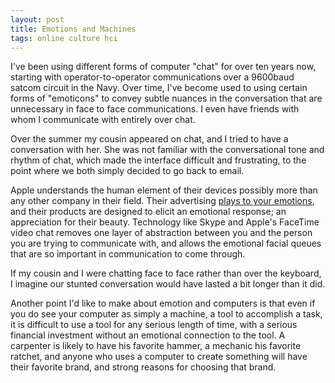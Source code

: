 ```yaml
---
layout: post
title: Emotions and Machines
tags: online culture hci
---
```


I've been using different forms of computer "chat" for over ten years now, starting with operator-to-operator communications over a 9600baud satcom circuit in the Navy.  Over time, I've become used to using certain forms of "emoticons" to convey subtle nuances in the conversation that are unnecessary in face to face communications. I even have friends with whom I communicate with entirely over chat.  

Over the summer my cousin appeared on chat, and I tried to have a conversation with her.  She was not familiar with the conversational tone and rhythm of chat, which made the interface difficult and frustrating, to the point where we both simply decided to go back to email.  

Apple understands the human element of their devices possibly more than any other company in their field.  Their advertising [plays to your emotions][1], and their products are designed to elicit an emotional response; an appreciation for their beauty.  Technology like Skype and Apple's FaceTime video chat removes one layer of abstraction between you and the person you are trying to communicate with, and allows the emotional facial queues that are so important in communication to come through. 

If my cousin and I were chatting face to face rather than over the keyboard, I imagine our stunted conversation would have lasted a bit longer than it did.  

Another point I'd like to make about emotion and computers is that even if you do see your computer as simply a machine, a tool to accomplish a task, it is difficult to use a tool for any serious length of time, with a serious financial investment without an emotional connection to the tool.  A carpenter is likely to have his favorite hammer, a mechanic his favorite ratchet, and anyone who uses a computer to create something will have their favorite brand, and strong reasons for choosing that brand.    

[1]: http://www.apple.com/iphone/gallery/ads.html#ad-facetime
